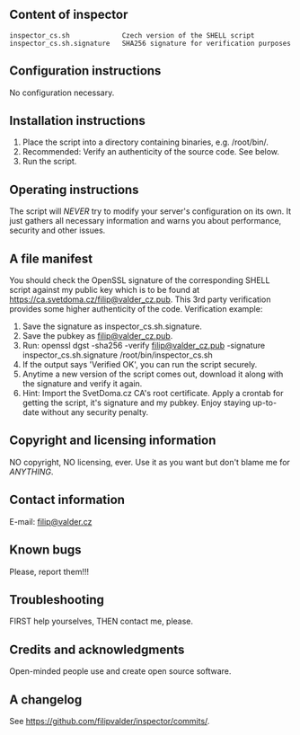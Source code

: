 Content of inspector
--------------------
    inspector_cs.sh             Czech version of the SHELL script
    inspector_cs.sh.signature   SHA256 signature for verification purposes

Configuration instructions
--------------------------
No configuration necessary.

Installation instructions
-------------------------
 1) Place the script into a directory containing binaries, e.g. /root/bin/.
 2) Recommended: Verify an authenticity of the source code. See below.
 3) Run the script.

Operating instructions
----------------------
The script will *NEVER* try to modify your server's configuration on
its own. It just gathers all necessary information and warns you about
performance, security and other issues.

A file manifest
---------------
You should check the OpenSSL signature of the corresponding
SHELL script against my public key which is to be found at
https://ca.svetdoma.cz/filip@valder_cz.pub. This 3rd party verification
provides some higher authenticity of the code. Verification example:
 1) Save the signature as inspector_cs.sh.signature.
 2) Save the pubkey as filip@valder_cz.pub.
 3) Run: openssl dgst -sha256 -verify filip@valder_cz.pub -signature \
    inspector_cs.sh.signature /root/bin/inspector_cs.sh
 4) If the output says 'Verified OK', you can run the script securely.
 5) Anytime a new version of the script comes out, download it along with
    the signature and verify it again.
 6) Hint: Import the SvetDoma.cz CA's root certificate. Apply a crontab
    for getting the script, it's signature and my pubkey. Enjoy staying
    up-to-date without any security penalty.

Copyright and licensing information
-----------------------------------
NO copyright, NO licensing, ever. Use it as you want but don't blame me
for *ANYTHING*.

Contact information
-------------------
E-mail: filip@valder.cz

Known bugs
----------
Please, report them!!!

Troubleshooting
---------------
FIRST help yourselves, THEN contact me, please.

Credits and acknowledgments
---------------------------
Open-minded people use and create open source software.

A changelog
-----------
See https://github.com/filipvalder/inspector/commits/.

